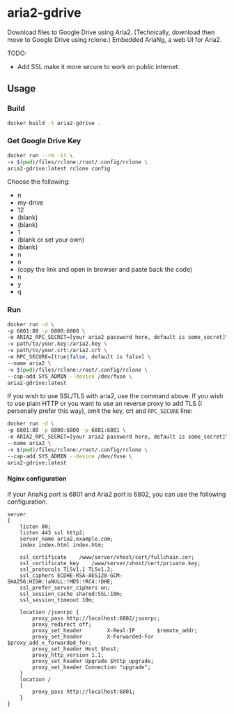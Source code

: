 # aria2-gdrive
Download files to Google Drive using Aria2. (Technically, download then move to Google Drive using rclone.) Embedded AriaNg, a web UI for Aria2.

TODO:
- Add SSL make it more secure to work on public internet.

## Usage
### Build
```bash
docker build -t aria2-gdrive .
```

### Get Google Drive Key
```bash
docker run --rm -it \
-v $(pwd)/files/rclone:/root/.config/rclone \
aria2-gdrive:latest rclone config
```
Choose the following:
- n
- my-drive
- 12
- (blank)
- (blank)
- 1
- (blank or set your own)
- (blank)
- n
- n
- (copy the link and open in browser and paste back the code)
- n
- y
- q

### Run
```bash
docker run -d \
-p 6801:80 -p 6800:6800 \
-e ARIA2_RPC_SECRET=[your aria2 password here, default is some_secret]\
-v path/to/your.key:/aria2.key \
-v path/to/your.crt:/aria2.crt \
-e RPC_SECURE=[true|false, default is false] \
--name aria2 \
-v $(pwd)/files/rclone:/root/.config/rclone \
--cap-add SYS_ADMIN --device /dev/fuse \
aria2-gdrive:latest
```
If you wish to use SSL/TLS with aria2, use the command above. If you wish to use plain HTTP or you want to use an reverse proxy to add TLS (I personally prefer this way), omit the key, crt and `RPC_SECURE` line:

```bash
docker run -d \
-p 6801:80 -p 6800:6800 -p 6881:6881 \
-e ARIA2_RPC_SECRET=[your aria2 password here, default is some_secret]\
--name aria2 \
-v $(pwd)/files/rclone:/root/.config/rclone \
--cap-add SYS_ADMIN --device /dev/fuse \
aria2-gdrive:latest
```

#### Nginx configuration
If your AriaNg port is 6801 and Aria2 port is 6802, you can use the following configuration.
```
server
{
    listen 80;
    listen 443 ssl http2;
    server_name aria2.example.com;
    index index.html index.htm;
    
    ssl_certificate    /www/server/vhost/cert/fullchain.cer;
    ssl_certificate_key    /www/server/vhost/cert/private.key;
    ssl_protocols TLSv1.1 TLSv1.2;
    ssl_ciphers ECDHE-RSA-AES128-GCM-SHA256:HIGH:!aNULL:!MD5:!RC4:!DHE;
    ssl_prefer_server_ciphers on;
    ssl_session_cache shared:SSL:10m;
    ssl_session_timeout 10m;

    location /jsonrpc {
        proxy_pass http://localhost:6802/jsonrpc;
        proxy_redirect off;
        proxy_set_header        X-Real-IP       $remote_addr;
        proxy_set_header        X-Forwarded-For $proxy_add_x_forwarded_for;
        proxy_set_header Host $host;
        proxy_http_version 1.1;
        proxy_set_header Upgrade $http_upgrade;
        proxy_set_header Connection "upgrade";
    }
    location /
    {
        proxy_pass http://localhost:6801;
    }
}
```